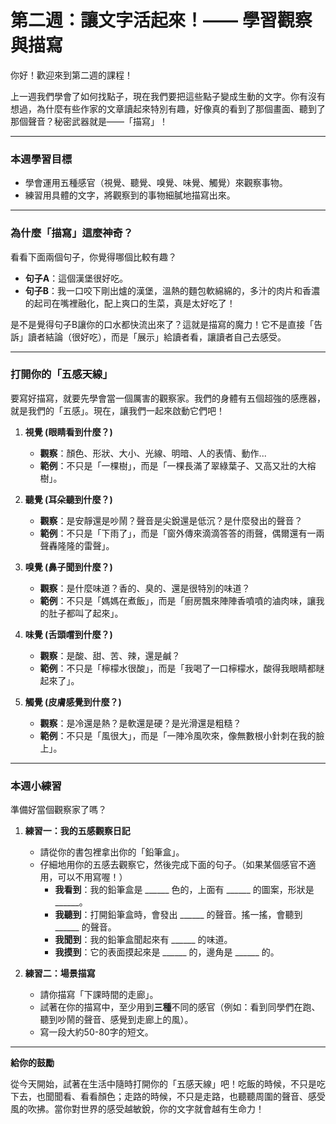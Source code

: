 # 第二週：讓文字活起來！—— 學習觀察與描寫

你好！歡迎來到第二週的課程！

上一週我們學會了如何找點子，現在我們要把這些點子變成生動的文字。你有沒有想過，為什麼有些作家的文章讀起來特別有趣，好像真的看到了那個畫面、聽到了那個聲音？秘密武器就是——「描寫」！

---

### **本週學習目標**

*   學會運用五種感官（視覺、聽覺、嗅覺、味覺、觸覺）來觀察事物。
*   練習用具體的文字，將觀察到的事物細膩地描寫出來。

---

### **為什麼「描寫」這麼神奇？**

看看下面兩個句子，你覺得哪個比較有趣？

*   **句子A**：這個漢堡很好吃。
*   **句子B**：我一口咬下剛出爐的漢堡，溫熱的麵包軟綿綿的，多汁的肉片和香濃的起司在嘴裡融化，配上爽口的生菜，真是太好吃了！

是不是覺得句子B讓你的口水都快流出來了？這就是描寫的魔力！它不是直接「告訴」讀者結論（很好吃），而是「展示」給讀者看，讓讀者自己去感受。

---

### **打開你的「五感天線」**

要寫好描寫，就要先學會當一個厲害的觀察家。我們的身體有五個超強的感應器，就是我們的「五感」。現在，讓我們一起來啟動它們吧！

1.  **視覺 (眼睛看到什麼？)**
    *   **觀察**：顏色、形狀、大小、光線、明暗、人的表情、動作...
    *   **範例**：不只是「一棵樹」，而是「一棵長滿了翠綠葉子、又高又壯的大榕樹」。

2.  **聽覺 (耳朵聽到什麼？)**
    *   **觀察**：是安靜還是吵鬧？聲音是尖銳還是低沉？是什麼發出的聲音？
    *   **範例**：不只是「下雨了」，而是「窗外傳來滴滴答答的雨聲，偶爾還有一兩聲轟隆隆的雷聲」。

3.  **嗅覺 (鼻子聞到什麼？)**
    *   **觀察**：是什麼味道？香的、臭的、還是很特別的味道？
    *   **範例**：不只是「媽媽在煮飯」，而是「廚房飄來陣陣香噴噴的滷肉味，讓我的肚子都叫了起來」。

4.  **味覺 (舌頭嚐到什麼？)**
    *   **觀察**：是酸、甜、苦、辣，還是鹹？
    *   **範例**：不只是「檸檬水很酸」，而是「我喝了一口檸檬水，酸得我眼睛都瞇起來了」。

5.  **觸覺 (皮膚感覺到什麼？)**
    *   **觀察**：是冷還是熱？是軟還是硬？是光滑還是粗糙？
    *   **範例**：不只是「風很大」，而是「一陣冷風吹來，像無數根小針刺在我的臉上」。

---

### **本週小練習**

準備好當個觀察家了嗎？

1.  **練習一：我的五感觀察日記**
    *   請從你的書包裡拿出你的「鉛筆盒」。
    *   仔細地用你的五感去觀察它，然後完成下面的句子。（如果某個感官不適用，可以不用寫喔！）
        *   **我看到**：我的鉛筆盒是 ______ 色的，上面有 ______ 的圖案，形狀是 ______。
        *   **我聽到**：打開鉛筆盒時，會發出 ______ 的聲音。搖一搖，會聽到 ______ 的聲音。
        *   **我聞到**：我的鉛筆盒聞起來有 ______ 的味道。
        *   **我摸到**：它的表面摸起來是 ______ 的，邊角是 ______ 的。

2.  **練習二：場景描寫**
    *   請你描寫「下課時間的走廊」。
    *   試著在你的描寫中，至少用到**三種**不同的感官（例如：看到同學們在跑、聽到吵鬧的聲音、感覺到走廊上的風）。
    *   寫一段大約50-80字的短文。

---

**給你的鼓勵**

從今天開始，試著在生活中隨時打開你的「五感天線」吧！吃飯的時候，不只是吃下去，也聞聞看、看看顏色；走路的時候，不只是走路，也聽聽周圍的聲音、感受風的吹拂。當你對世界的感受越敏銳，你的文字就會越有生命力！

